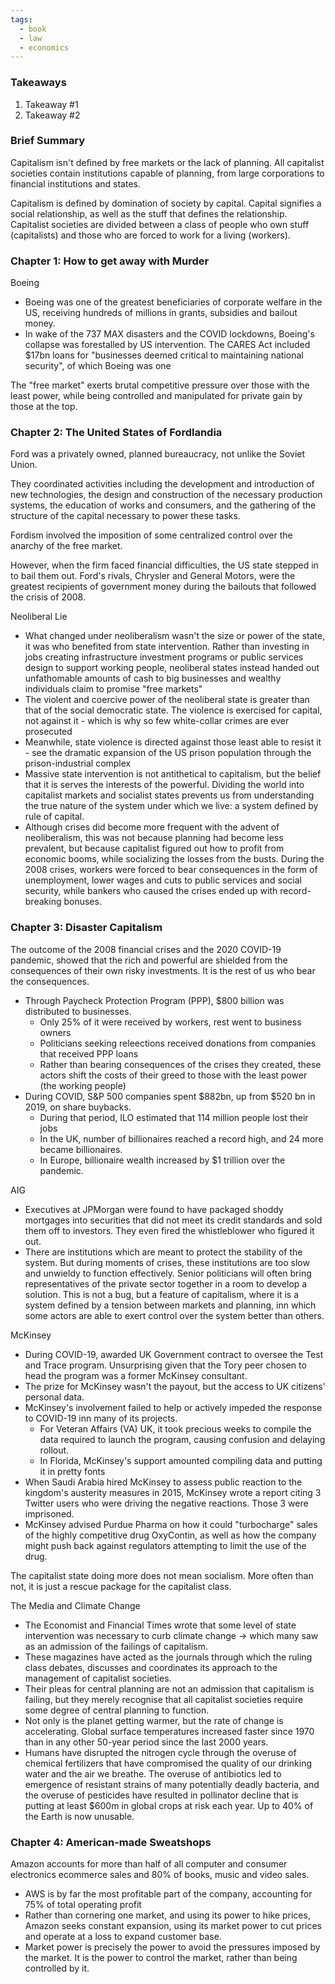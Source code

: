 ```yaml
---
tags:
  - book
  - law
  - economics
---
```

### Takeaways
1. Takeaway #1
2. Takeaway #2

### Brief Summary
Capitalism isn't defined by free markets or the lack of planning. All capitalist societies contain institutions capable of planning, from large corporations to financial institutions and states.

Capitalism is defined by domination of society by capital. Capital signifies a social relationship, as well as the stuff that defines the relationship. Capitalist societies are divided between a class of people who own stuff (capitalists) and those who are forced to work for a living (workers).


### Chapter 1: How to get away with Murder

Boeing
- Boeing was one of the greatest beneficiaries of corporate welfare in the US, receiving hundreds of millions in grants, subsidies and bailout money.
- In wake of the 737 MAX disasters and the COVID lockdowns, Boeing's collapse was forestalled by US intervention. The CARES Act included $17bn loans for "businesses deemed critical to maintaining national security", of which Boeing was one

The "free market" exerts brutal competitive pressure over those with the least power, while being controlled and manipulated for private gain by those at the top.

### Chapter 2: The United States of Fordlandia

Ford was a privately owned, planned bureaucracy, not unlike the Soviet Union.

They coordinated activities including the development and introduction of new technologies, the design and construction of the necessary production systems, the education of works and consumers, and the gathering of the structure of the capital necessary to power these tasks.

Fordism involved the imposition of some centralized control over the anarchy of the free market.

However, when the firm faced financial difficulties, the US state stepped in to bail them out. Ford's rivals, Chrysler and General Motors, were the greatest recipients of government money during the bailouts that followed the crisis of 2008.

Neoliberal Lie
- What changed under neoliberalism wasn't the size or power of the state, it was who benefited from state intervention. Rather than investing in jobs creating infrastructure investment programs or public services design to support working people, neoliberal states instead handed out unfathomable amounts of cash to big businesses and wealthy individuals claim to promise "free markets"
- The violent and coercive power of the neoliberal state is greater than that of the social democratic state. The violence is exercised for capital, not against it - which is why so few white-collar crimes are ever prosecuted
- Meanwhile, state violence is directed against those least able to resist it - see the dramatic expansion of the US prison population through the prison-industrial complex
- Massive state intervention is not antithetical to capitalism, but the belief that it is serves the interests of the powerful. Dividing the world into capitalist markets and socialist states prevents us from understanding the true nature of the system under which we live: a system defined by rule of capital.
- Although crises did become more frequent with the advent of neoliberalism, this was not because planning had become less prevalent, but because capitalist figured out how to profit from economic booms, while socializing the losses from the busts. During the 2008 crises, workers were forced to bear consequences in the form of unemployment, lower wages and cuts to public services and social security, while bankers who caused the crises ended up with record-breaking bonuses.
### Chapter 3: Disaster Capitalism

The outcome of the 2008 financial crises and the 2020 COVID-19 pandemic, showed that the rich and powerful are shielded from the consequences of their own risky investments. It is the rest of us who bear the consequences.
- Through Paycheck Protection Program (PPP), $800 billion was distributed to businesses.
	- Only 25% of it were received by workers, rest went to business owners
	- Politicians seeking releections received donations from companies that received PPP loans
	- Rather than bearing consequences of the crises they created, these actors shift the costs of their greed to those with the least power (the working people)
- During COVID, S&P 500 companies spent $882bn, up from $520 bn in 2019, on share buybacks.
	- During that period, ILO estimated that 114 million people lost their jobs
	- In the UK, number of billionaires reached a record high, and 24 more became billionaires.
	- In Europe, billionaire wealth increased by $1 trillion over the pandemic.

AIG 
- Executives at JPMorgan were found to have packaged shoddy mortgages into securities that did not meet its credit standards and sold them off to investors. They even fired the whistleblower who figured it out.
- There are institutions which are meant to protect the stability of the system. But during moments of crises, these institutions are too slow and unwieldy to function effectively. Senior politicians will often bring representatives of the private sector together in a room to develop a solution. This is not a bug, but a feature of capitalism, where it is a system defined by a tension between markets and planning, inn which some actors are able to exert control over the system better than others. 

McKinsey
- During COVID-19, awarded UK Government contract to oversee the Test and Trace program. Unsurprising given that the Tory peer chosen to head the program was a former McKinsey consultant.
- The prize for McKinsey wasn't the payout, but the access to UK citizens' personal data.
- McKinsey's involvement failed to help or actively impeded the response to COVID-19 inn many of its projects.
	- For Veteran Affairs (VA) UK, it took precious weeks to compile the data required to launch the program, causing confusion and delaying rollout.
	- In Florida, McKinsey's support amounted compiling data and putting it in pretty fonts
- When Saudi Arabia hired McKinsey to assess public reaction to the kingdom's austerity measures in 2015, McKinsey wrote a report citing 3 Twitter users who were driving the negative reactions. Those 3 were imprisoned.
- McKinsey advised Purdue Pharma on how it could "turbocharge" sales of the highly competitive drug OxyContin, as well as how the company might push back against regulators attempting to limit the use of the drug.

The capitalist state doing more does not mean socialism. More often than not, it is just a rescue package for the capitalist class.

The Media and Climate Change
- The Economist and Financial Times wrote that some level of state intervention was necessary to curb climate change -> which many saw as an admission of the failings of capitalism.
- These magazines have acted as the journals through which the ruling class debates, discusses and coordinates its approach to the management of capitalist societies.
- Their pleas for central planning are not an admission that capitalism is failing, but they merely recognise that all capitalist societies require some degree of central planning to function.
- Not only is the planet getting warmer, but the rate of change is accelerating. Global surface temperatures increased faster since 1970 than in any other 50-year period since the last 2000 years.
- Humans have disrupted the nitrogen cycle through the overuse of chemical fertilizers that have compromised the quality of our drinking water and the air we breathe. The overuse of antibiotics led to emergence of resistant strains of many potentially deadly bacteria, and the overuse of pesticides have resulted in pollinator decline that is putting at least $600m in global crops at risk each year. Up to 40% of the Earth is now unusable.

### Chapter 4: American-made Sweatshops

Amazon accounts for more than half of all computer and consumer electronics ecommerce sales and 80% of books, music and video sales.
- AWS is by far the most profitable part of the company, accounting for 75% of total operating profit
- Rather than cornering one market, and using its power to hike prices, Amazon seeks constant expansion, using its market power to cut prices and operate at a loss to expand customer base.
- Market power is precisely the power to avoid the pressures imposed by the market. It is the power to control the market, rather than being controlled by it.
